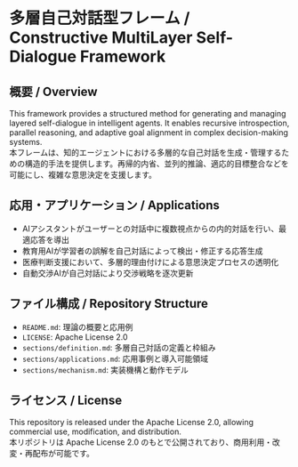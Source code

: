 # 多層自己対話型フレーム / Constructive MultiLayer Self-Dialogue Framework

## 概要 / Overview
This framework provides a structured method for generating and managing layered self-dialogue in intelligent agents. It enables recursive introspection, parallel reasoning, and adaptive goal alignment in complex decision-making systems.  
本フレームは、知的エージェントにおける多層的な自己対話を生成・管理するための構造的手法を提供します。再帰的内省、並列的推論、適応的目標整合などを可能にし、複雑な意思決定を支援します。

## 応用・アプリケーション / Applications
- AIアシスタントがユーザーとの対話中に複数視点からの内的対話を行い、最適応答を導出
- 教育用AIが学習者の誤解を自己対話によって検出・修正する応答生成
- 医療判断支援において、多層的理由付けによる意思決定プロセスの透明化
- 自動交渉AIが自己対話により交渉戦略を逐次更新

## ファイル構成 / Repository Structure
- `README.md`: 理論の概要と応用例
- `LICENSE`: Apache License 2.0
- `sections/definition.md`: 多層自己対話の定義と枠組み
- `sections/applications.md`: 応用事例と導入可能領域
- `sections/mechanism.md`: 実装機構と動作モデル

## ライセンス / License
This repository is released under the Apache License 2.0, allowing commercial use, modification, and distribution.  
本リポジトリは Apache License 2.0 のもとで公開されており、商用利用・改変・再配布が可能です。
